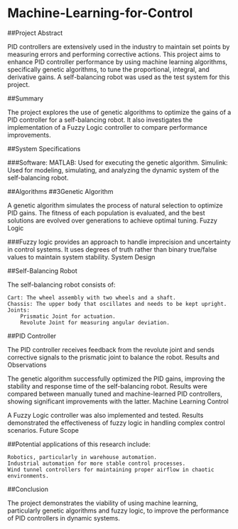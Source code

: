 # Machine-Learning-for-Control

##Project Abstract

PID controllers are extensively used in the industry to maintain set points by measuring errors and performing corrective actions. This project aims to enhance PID controller performance by using machine learning algorithms, specifically genetic algorithms, to tune the proportional, integral, and derivative gains. A self-balancing robot was used as the test system for this project.

##Summary

The project explores the use of genetic algorithms to optimize the gains of a PID controller for a self-balancing robot. It also investigates the implementation of a Fuzzy Logic controller to compare performance improvements.

##System Specifications

###Software:
        MATLAB: Used for executing the genetic algorithm.
        Simulink: Used for modeling, simulating, and analyzing the dynamic system of the self-balancing robot.

##Algorithms
##3Genetic Algorithm

A genetic algorithm simulates the process of natural selection to optimize PID gains. The fitness of each population is evaluated, and the best solutions are evolved over generations to achieve optimal tuning.
Fuzzy Logic

###Fuzzy logic provides an approach to handle imprecision and uncertainty in control systems. It uses degrees of truth rather than binary true/false values to maintain system stability.
System Design

##Self-Balancing Robot

The self-balancing robot consists of:

    Cart: The wheel assembly with two wheels and a shaft.
    Chassis: The upper body that oscillates and needs to be kept upright.
    Joints:
        Prismatic Joint for actuation.
        Revolute Joint for measuring angular deviation.

##PID Controller

The PID controller receives feedback from the revolute joint and sends corrective signals to the prismatic joint to balance the robot.
Results and Observations

The genetic algorithm successfully optimized the PID gains, improving the stability and response time of the self-balancing robot. Results were compared between manually tuned and machine-learned PID controllers, showing significant improvements with the latter.
Machine Learning Control

A Fuzzy Logic controller was also implemented and tested. Results demonstrated the effectiveness of fuzzy logic in handling complex control scenarios.
Future Scope

##Potential applications of this research include:

    Robotics, particularly in warehouse automation.
    Industrial automation for more stable control processes.
    Wind tunnel controllers for maintaining proper airflow in chaotic environments.

##Conclusion

The project demonstrates the viability of using machine learning, particularly genetic algorithms and fuzzy logic, to improve the performance of PID controllers in dynamic systems.
